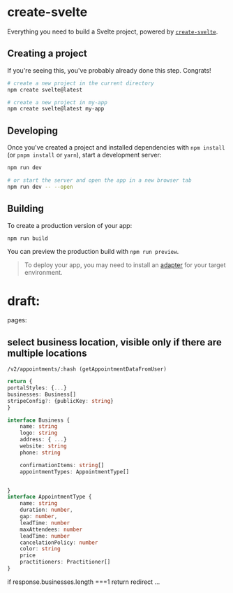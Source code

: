 # create-svelte

Everything you need to build a Svelte project, powered by [`create-svelte`](https://github.com/sveltejs/kit/tree/master/packages/create-svelte).

## Creating a project

If you're seeing this, you've probably already done this step. Congrats!

```bash
# create a new project in the current directory
npm create svelte@latest

# create a new project in my-app
npm create svelte@latest my-app
```

## Developing

Once you've created a project and installed dependencies with `npm install` (or `pnpm install` or `yarn`), start a development server:

```bash
npm run dev

# or start the server and open the app in a new browser tab
npm run dev -- --open
```

## Building

To create a production version of your app:

```bash
npm run build
```

You can preview the production build with `npm run preview`.

> To deploy your app, you may need to install an [adapter](https://kit.svelte.dev/docs/adapters) for your target environment.

# draft:

pages:

## select business location, visible only if there are multiple locations

`/v2/appointments/:hash (getAppointmentDataFromUser)`

```ts
return {
portalStyles: {...}
businesses: Business[]
stripeConfig?: {publicKey: string}
}
```

```ts
interface Business {
    name: string
    logo: string
    address: { ...}
    website: string
    phone: string

    confirmationItems: string[]
    appointmentTypes: AppointmentType[]


}
interface AppointmentType {
    name: string
    duration: number,
    gap: number,
    leadTime: number
    maxAttendees: number
    leadTime: number
    cancelationPolicy: number
    color: string
    price
    practitioners: Practitioner[]
}
```

if response.businesses.length ===1 return redirect ...
